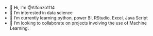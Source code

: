 - 👋 Hi, I’m @Alfonzo1114
- 👀 I’m interested in data science
- 🌱 I’m currently learning python, power BI, RStudio, Excel, Java Script
- 💞️ I’m looking to collaborate on projects involving the use of Machine Learning.

<!---
Alfonzo1114/Alfonzo1114 is a ✨ special ✨ repository because its `README.md` (this file) appears on your GitHub profile.
You can click the Preview link to take a look at your changes.
--->
